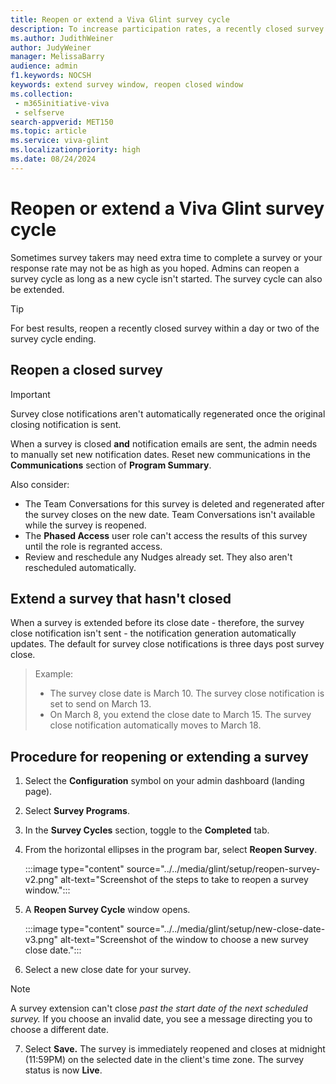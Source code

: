 ```yaml
---
title: Reopen or extend a Viva Glint survey cycle
description: To increase participation rates, a recently closed survey cycle can be reopened or a survey close date can be extended.
ms.author: JudithWeiner
author: JudyWeiner
manager: MelissaBarry
audience: admin
f1.keywords: NOCSH
keywords: extend survey window, reopen closed window
ms.collection: 
 - m365initiative-viva
 - selfserve
search-appverid: MET150
ms.topic: article
ms.service: viva-glint
ms.localizationpriority: high
ms.date: 08/24/2024
---
```


# Reopen or extend a Viva Glint survey cycle

Sometimes survey takers may need extra time to complete a survey or your response rate may not be as high as you hoped. Admins can reopen a survey cycle as long as a new cycle isn't started. The survey cycle can also be extended. 

>[!TIP]
>For best results, reopen a recently closed survey within a day or two of the survey cycle ending.

## Reopen a closed survey 

> [!IMPORTANT]
> Survey close notifications aren't automatically regenerated once the original closing notification is sent. 

When a survey is closed **and** notification emails are sent, the admin needs to manually set new notification dates. Reset new communications in the **Communications** section of **Program Summary**. 

Also consider:

- The Team Conversations for this survey is deleted and regenerated after the survey closes on the new date. Team Conversations isn't available while the survey is reopened.
- The **Phased Access** user role can't access the results of this survey until the role is regranted access. 
- Review and reschedule any Nudges already set. They also aren't rescheduled automatically. 

## Extend a survey that hasn't closed

When a survey is extended before its close date - therefore, the survey close notification isn't sent - the notification generation automatically updates. The default for survey close notifications is three days post survey close.
>
>Example:
>
> - The survey close date is March 10. The survey close notification is set to send on March 13.
> - On March 8, you extend the close date to March 15. The survey close notification automatically moves to March 18.

## Procedure for reopening or extending a survey 

1. Select the **Configuration** symbol on your admin dashboard (landing page).
2. Select **Survey Programs**.
3. In the **Survey Cycles** section, toggle to the **Completed** tab.
4. From the horizontal ellipses in the program bar, select **Reopen Survey**.

   :::image type="content" source="../../media/glint/setup/reopen-survey-v2.png" alt-text="Screenshot of the steps to take to reopen a survey window.":::

5. A **Reopen Survey Cycle** window opens.

   :::image type="content" source="../../media/glint/setup/new-close-date-v3.png" alt-text="Screenshot of the window to choose a new survey close date.":::
  
6. Select a new close date for your survey.

> [!NOTE]
> A survey extension can't close *past the start date of the next scheduled survey.* If you choose an invalid date, you see a message directing you to choose a different date.

7. Select **Save.** The survey is immediately reopened and closes at midnight (11:59PM) on the selected date in the client's time zone. The survey status is now **Live**.


   



   
